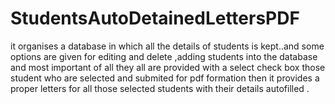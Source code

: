 # StudentsAutoDetainedLettersPDF
it organises a database in which all the details of students is kept..and some options are given for editing and delete ,adding students into the database and most important of all they all are provided with a select check box those student who are selected and submited for pdf formation then it provides a proper letters for all those selected students with their details autofilled .
